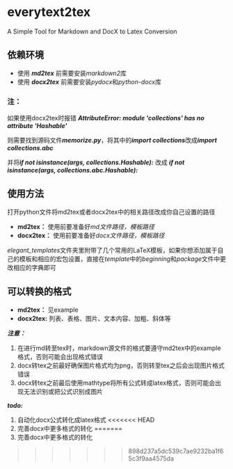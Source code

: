 # everytext2tex
A Simple Tool for Markdown and DocX to Latex Conversion

## 依赖环境
- 使用 ***md2tex*** 前需要安装*markdown2*库
- 使用 ***docx2tex*** 前需要安装*pydocx*和*python-docx*库
  
### 注： 
如果使用docx2tex时报错 ***AttributeError: module 'collections' has no attribute 'Hashable'***

则需要找到源码文件***memorize.py***，将其中的***import collections***改成***import collections.abc***

并将***if not isinstance(args, collections.Hashable):*** 改成 ***if not isinstance(args, collections.abc.Hashable):***

## 使用方法
打开python文件将md2tex或者docx2tex中的相关路径改成你自己设置的路径
- **md2tex：** 使用前要准备好*md文件路径，模板路径* 
- **docx2tex：** 使用前要准备好*docx文件路径，模板路径*

*elegant_templates*文件夹里附带了几个常用的LaTeX模板，如果你想添加属于自己的模板和相应的宏包设置，直接在*template*中的*beginning*和*package*文件中更改相应的字典即可

## 可以转换的格式
- **md2tex：** 见example 
- **docx2tex:** 列表、表格、图片、文本内容、加粗、斜体等

***注意：*** 
1. 在进行md转至tex时，markdown源文件的格式要遵守md2tex中的example格式，否则可能会出现格式错误
2. docx转tex之前最好确保图片格式均为png，否则转至tex之后会出现图片格式错误
3. docx转tex之前最后使用mathtype将所有公式转成latex格式，否则可能会出现无法识别或把公式识别成图片

***todo:*** 
1. 自动化docx公式转化成latex格式
<<<<<<< HEAD
2. 完善docx中更多格式的转化
=======
2. 完善docx中更多格式的转化
>>>>>>> 898d237a5dc539c7ae9232ba1f65c3f9aa4575da
